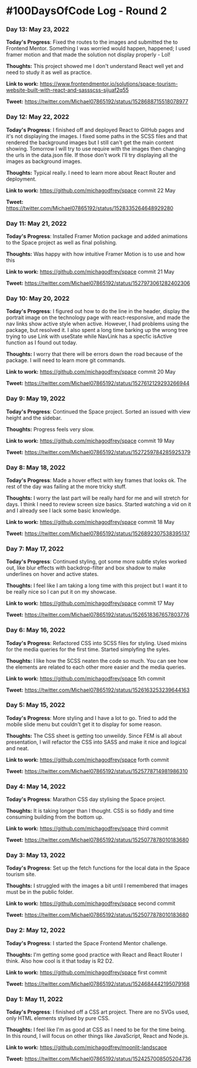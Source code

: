 # #100DaysOfCode Log - Round 2

### Day 13: May 23, 2022

**Today's Progress**: Fixed the routes to the images and submitted the to Frontend Mentor. Something I was worried would happen, happened; I used framer motion and that made the solution not display properly - Lol! 

**Thoughts:** This project showed me I don't understand React well yet and need to study it as well as practice.

**Link to work:** https://www.frontendmentor.io/solutions/space-tourism-website-built-with-react-and-sassscss-sijuaf2q55

**Tweet:** https://twitter.com/Michael07865192/status/1528688715518078977

### Day 12: May 22, 2022

**Today's Progress**: I finished off and deployed React to GitHub pages and it's not displaying the images. I fixed some paths in the SCSS files and that rendered the background images but I still can't get the main content showing. Tomorrow I will try to use require with the images then changing the urls in the data.json file. If those don't work I'll try displaying all the images as background images.

**Thoughts:** Typical really. I need to learn more about React Router and deployment.

**Link to work:** https://github.com/michagodfrey/space commit 22 May

**Tweet:** https://twitter.com/Michael07865192/status/1528335264648929280

### Day 11: May 21, 2022

**Today's Progress**: Installed Framer Motion package and added animations to the Space project as well as final polishing.

**Thoughts:** Was happy with how intuitive Framer Motion is to use and how this

**Link to work:** https://github.com/michagodfrey/space commit 21 May

**Tweet:** https://twitter.com/Michael07865192/status/1527973061282402306

### Day 10: May 20, 2022

**Today's Progress**: I figured out how to do the line in the header, display the portrait image on the technology page with react-responsive, and made the nav links show active style when active. However, I had problems using the package, but resolved it. I also spent a long time barking up the wrong tree trying to use Link with useState while NavLink has a specfic isActive function as I found out today.

**Thoughts:** I worry that there will be errors down the road because of the package. I will need to learn more git commands.

**Link to work:** https://github.com/michagodfrey/space commit 20 May

**Tweet:** https://twitter.com/Michael07865192/status/1527612129293266944

### Day 9: May 19, 2022

**Today's Progress**: Continued the Space project. Sorted an issued with view height and the sidebar.

**Thoughts:** Progress feels very slow.

**Link to work:** https://github.com/michagodfrey/space commit 19 May

**Tweet:** https://twitter.com/Michael07865192/status/1527259784285925379

### Day 8: May 18, 2022

**Today's Progress**: Made a hover effect with key frames that looks ok. The rest of the day was failing at the more tricky stuff.

**Thoughts:** I worry the last part will be really hard for me and will stretch for days. I think I need to review screen size basics. Started watching a vid on it and I already see I lack some basic knowledge.

**Link to work:** https://github.com/michagodfrey/space commit 18 May

**Tweet:** https://twitter.com/Michael07865192/status/1526892307538395137

### Day 7: May 17, 2022

**Today's Progress**: Continued styling, got some more subtle styles worked out, like blur effects with backdrop-filter and box shadow to make underlines on hover and active states.

**Thoughts:** I feel like I am taking a long time with this project but I want it to be really nice so I can put it on my showcase.

**Link to work:** https://github.com/michagodfrey/space commit 17 May

**Tweet:** https://twitter.com/Michael07865192/status/1526518367657803776

### Day 6: May 16, 2022

**Today's Progress**: Refactored CSS into SCSS files for styling. Used mixins for the media queries for the first time. Started simplyfing the syles.

**Thoughts:** I like how the SCSS neaten the code so much. You can see how the elements are related to each other more easier and the media queries.

**Link to work:** https://github.com/michagodfrey/space 5th commit

**Tweet:** https://twitter.com/Michael07865192/status/1526163253239644163


### Day 5: May 15, 2022

**Today's Progress**: More styling and I have a lot to go. Tried to add the mobile slide menu but couldn't get it to display for some reason.

**Thoughts:** The CSS sheet is getting too unweildy. Since FEM is all about presentation, I will refactor the CSS into SASS and make it nice and logical and neat.  

**Link to work:** https://github.com/michagodfrey/space forth commit

**Tweet:** https://twitter.com/Michael07865192/status/1525778714981986310

### Day 4: May 14, 2022

**Today's Progress**: Marathon CSS day stylising the Space project.

**Thoughts:** It is taking longer than I thought. CSS is so fiddly and time consuming building from the bottom up.

**Link to work:** https://github.com/michagodfrey/space third commit

**Tweet:** https://twitter.com/Michael07865192/status/1525077878010183680

### Day 3: May 13, 2022

**Today's Progress**: Set up the fetch functions for the local data in the Space tourism site.

**Thoughts:** I struggled with the images a bit until I remembered that images must be in the public folder.

**Link to work:** https://github.com/michagodfrey/space second commit

**Tweet:** https://twitter.com/Michael07865192/status/1525077878010183680

### Day 2: May 12, 2022

**Today's Progress**: I started the Space Frontend Mentor challenge.

**Thoughts:** I'm getting some good practice with React and React Router I think. Also how cool is it that today is R2 D2.

**Link to work:** https://github.com/michagodfrey/space first commit

**Tweet:** https://twitter.com/Michael07865192/status/1524684442195079168

### Day 1: May 11, 2022

**Today's Progress**: I finished off a CSS art project. There are no SVGs used, only HTML elements stylised by pure CSS.

**Thoughts:** I feel like I'm as good at CSS as I need to be for the time being. In this round, I will focus on other things like JavaScript, React and Node.js.

**Link to work:** https://github.com/michagodfrey/moonlit-landscape

**Tweet:** https://twitter.com/Michael07865192/status/1524257008505204736
